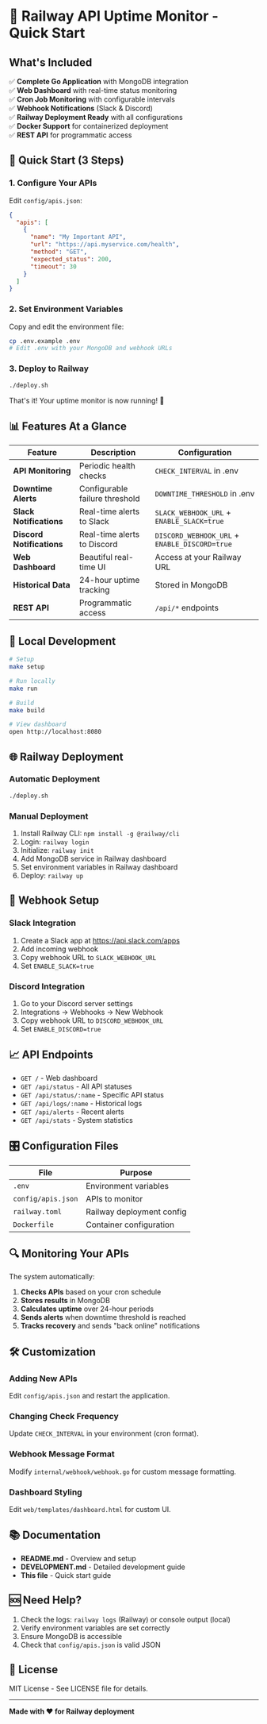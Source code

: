 # 🚀 Railway API Uptime Monitor - Quick Start

## What's Included

✅ **Complete Go Application** with MongoDB integration  
✅ **Web Dashboard** with real-time status monitoring  
✅ **Cron Job Monitoring** with configurable intervals  
✅ **Webhook Notifications** (Slack & Discord)  
✅ **Railway Deployment Ready** with all configurations  
✅ **Docker Support** for containerized deployment  
✅ **REST API** for programmatic access  

## 🎯 Quick Start (3 Steps)

### 1. Configure Your APIs
Edit `config/apis.json`:
```json
{
  "apis": [
    {
      "name": "My Important API",
      "url": "https://api.myservice.com/health",
      "method": "GET",
      "expected_status": 200,
      "timeout": 30
    }
  ]
}
```

### 2. Set Environment Variables
Copy and edit the environment file:
```bash
cp .env.example .env
# Edit .env with your MongoDB and webhook URLs
```

### 3. Deploy to Railway
```bash
./deploy.sh
```

That's it! Your uptime monitor is now running! 🎉

## 📊 Features At a Glance

| Feature | Description | Configuration |
|---------|-------------|---------------|
| **API Monitoring** | Periodic health checks | `CHECK_INTERVAL` in .env |
| **Downtime Alerts** | Configurable failure threshold | `DOWNTIME_THRESHOLD` in .env |
| **Slack Notifications** | Real-time alerts to Slack | `SLACK_WEBHOOK_URL` + `ENABLE_SLACK=true` |
| **Discord Notifications** | Real-time alerts to Discord | `DISCORD_WEBHOOK_URL` + `ENABLE_DISCORD=true` |
| **Web Dashboard** | Beautiful real-time UI | Access at your Railway URL |
| **Historical Data** | 24-hour uptime tracking | Stored in MongoDB |
| **REST API** | Programmatic access | `/api/*` endpoints |

## 🔧 Local Development

```bash
# Setup
make setup

# Run locally
make run

# Build
make build

# View dashboard
open http://localhost:8080
```

## 🌐 Railway Deployment

### Automatic Deployment
```bash
./deploy.sh
```

### Manual Deployment
1. Install Railway CLI: `npm install -g @railway/cli`
2. Login: `railway login`
3. Initialize: `railway init`
4. Add MongoDB service in Railway dashboard
5. Set environment variables in Railway dashboard
6. Deploy: `railway up`

## 📡 Webhook Setup

### Slack Integration
1. Create a Slack app at https://api.slack.com/apps
2. Add incoming webhook
3. Copy webhook URL to `SLACK_WEBHOOK_URL`
4. Set `ENABLE_SLACK=true`

### Discord Integration
1. Go to your Discord server settings
2. Integrations → Webhooks → New Webhook
3. Copy webhook URL to `DISCORD_WEBHOOK_URL`
4. Set `ENABLE_DISCORD=true`

## 📈 API Endpoints

- `GET /` - Web dashboard
- `GET /api/status` - All API statuses
- `GET /api/status/:name` - Specific API status
- `GET /api/logs/:name` - Historical logs
- `GET /api/alerts` - Recent alerts
- `GET /api/stats` - System statistics

## 🎛️ Configuration Files

| File | Purpose |
|------|---------|
| `.env` | Environment variables |
| `config/apis.json` | APIs to monitor |
| `railway.toml` | Railway deployment config |
| `Dockerfile` | Container configuration |

## 🔍 Monitoring Your APIs

The system automatically:
1. **Checks APIs** based on your cron schedule
2. **Stores results** in MongoDB
3. **Calculates uptime** over 24-hour periods
4. **Sends alerts** when downtime threshold is reached
5. **Tracks recovery** and sends "back online" notifications

## 🛠️ Customization

### Adding New APIs
Edit `config/apis.json` and restart the application.

### Changing Check Frequency
Update `CHECK_INTERVAL` in your environment (cron format).

### Webhook Message Format
Modify `internal/webhook/webhook.go` for custom message formatting.

### Dashboard Styling
Edit `web/templates/dashboard.html` for custom UI.

## 📚 Documentation

- **README.md** - Overview and setup
- **DEVELOPMENT.md** - Detailed development guide
- **This file** - Quick start guide

## 🆘 Need Help?

1. Check the logs: `railway logs` (Railway) or console output (local)
2. Verify environment variables are set correctly
3. Ensure MongoDB is accessible
4. Check that `config/apis.json` is valid JSON

## 📄 License

MIT License - See LICENSE file for details.

---

**Made with ❤️ for Railway deployment**
